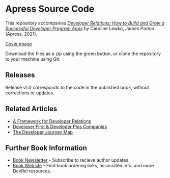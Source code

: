 # Apress Source Code

This repository accompanies [*Developer Relations: How to Build and Grow a Successful Developer Program Apps*](https://www.apress.com/9781484271636) by Caroline Lewko, James Parton (Apress, 2021).

[comment]: #cover
[Cover image](devrelcover.jpg)

Download the files as a zip using the green button, or clone the repository to your machine using Git.

## Releases

Release v1.0 corresponds to the code in the published book, without corrections or updates.

## Related Articles

* [A Framework for Developer Relations](https://devrelbook.substack.com/p/a-framework-for-developer-relations)
* [Developer First & Developer Plus Companies](https://devrelbook.substack.com/p/developer-first-and-developer-plus)
* [The Developer Journey Map](https://devrelbook.substack.com/p/the-developer-journey-map)

## Further Book Information

* [Book Newsletter](https://devrelbook.substack.com/) - Subscribe to recieve author updates.
* [Book Website](https://www.devrelbook.com/) - Find book ordering links, associated info, and more DevRel resources.

